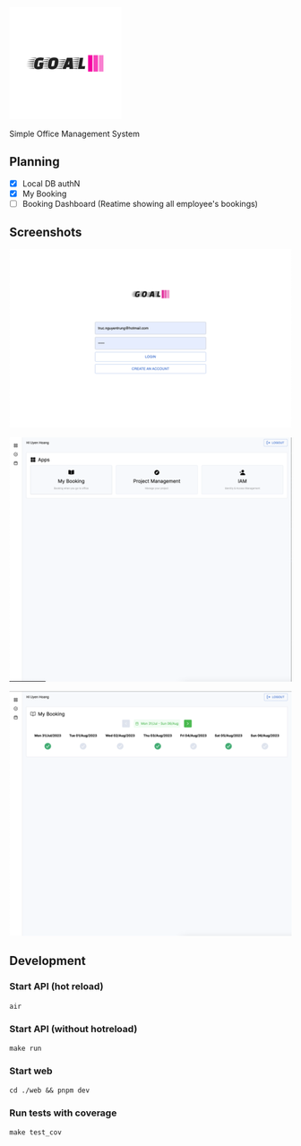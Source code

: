 <img src="art/logo-color.svg" alt="drawing" style="width:200px;"/>

Simple Office Management System

## Planning
- [x] Local DB authN
- [x] My Booking
- [ ] Booking Dashboard (Reatime showing all employee's bookings)

## Screenshots

![0](art/assets/goal-00.png)

![1](art/assets/goal-01.png)

![2](art/assets/goal-02.png)

## Development

### Start API (hot reload)
```
air
```

### Start API (without hotreload)
```
make run
```

### Start web
```
cd ./web && pnpm dev
```

### Run tests with coverage
```
make test_cov
```